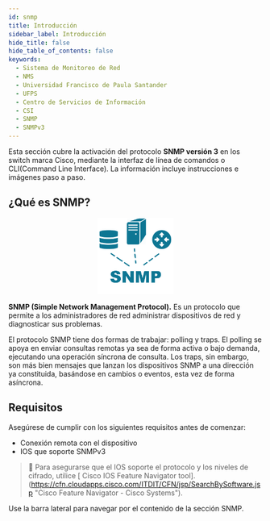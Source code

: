 ```yaml
---
id: snmp
title: Introducción
sidebar_label: Introducción
hide_title: false
hide_table_of_contents: false
keywords:
  - Sistema de Monitoreo de Red
  - NMS
  - Universidad Francisco de Paula Santander
  - UFPS
  - Centro de Servicios de Información
  - CSI
  - SNMP
  - SNMPv3
---
```

Esta sección cubre la activación del protocolo **SNMP versión 3** en los switch marca Cisco, mediante la interfaz de línea de comandos o CLI(Command Line Interface). La información incluye instrucciones e imágenes paso a paso.

## ¿Qué es SNMP?
<center><img src="../img/SNMPLogo.png" width="30%"/></center>

**SNMP (Simple Network Management Protocol).** Es un protocolo que permite a los administradores de red administrar dispositivos de red y diagnosticar sus problemas.

El protocolo SNMP tiene dos formas de trabajar: polling y traps. El polling se apoya en enviar consultas remotas ya sea de forma activa o bajo demanda, ejecutando una operación síncrona de consulta. Los traps, sin embargo, son más bien mensajes que lanzan los dispositivos SNMP a una dirección ya constituida, basándose en cambios o eventos, esta vez de forma asíncrona.

## Requisitos
Asegúrese de cumplir con los siguientes requisitos antes de comenzar:
- Conexión remota con el dispositivo
- IOS que soporte SNMPv3

> :pushpin: Para asegurarse que el IOS soporte el protocolo y los niveles de cifrado, utilice [ Cisco IOS Feature Navigator tool].(https://cfn.cloudapps.cisco.com/ITDIT/CFN/jsp/SearchBySoftware.jsp "Cisco Feature Navigator - Cisco Systems").

Use la barra lateral para navegar por el contenido de la sección SNMP.
